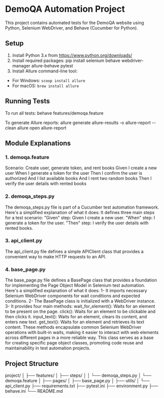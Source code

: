 # DemoQA Automation Project
This project contains automated tests for the DemoQA website using Python, Selenium WebDriver, and Behave (Cucumber for Python).

## Setup
1. Install Python 3.x from https://www.python.org/downloads/
2. Install required packages:
   pip install selenium behave webdriver-manager allure-behave pytest
3. Install Allure command-line tool:
- For Windows: `scoop install allure`
- For macOS: `brew install allure`

## Running Tests
To run all tests:
behave features/demoqa.feature


To generate Allure reports:
   allure generate allure-results -o allure-report --clean
   allure open allure-report

## Module Explanations
### 1. demoqa.feature
  Scenario: Create user, generate token, and rent books
    Given I create a new user
    When I generate a token for the user
    Then I confirm the user is authorized
    And I list available books
    And I rent two random books
    Then I verify the user details with rented books

### 2. demoqa_steps.py
The demoqa_steps.py file is part of a Cucumber test automation framework. Here's a simplified explanation of what it does:
It defines three main steps for a test scenario:
"Given" step: Given I create a new user.
"When" step: I generate a token for the user.
"Then" step: I verify the user details with rented books.

### 3. api_client.py
The api_client.py file defines a simple APIClient class that provides a convenient way to make HTTP requests to an API. 

### 4. base_page.py
The base_page.py file defines a BasePage class that provides a foundation for implementing the Page Object Model in Selenium test automation. Here's a simplified explanation of what it does:
1- It imports necessary Selenium WebDriver components for wait conditions and expected conditions.
2- The BasePage class is initialized with a WebDriver instance.
3- It provides four main methods:
wait_for_element(): Waits for an element to be present on the page.
click(): Waits for an element to be clickable and then clicks it.
input_text(): Waits for an element, clears its content, and enters new text.
get_text(): Waits for an element and retrieves its text content.
These methods encapsulate common Selenium WebDriver operations with built-in waits, making it easier to interact with web elements across different pages in a more reliable way. This class serves as a base for creating specific page object classes, promoting code reuse and maintainability in test automation projects.

## Project Structure
project/
│
├── features/
│ ├── steps/
│ │ └── demoqa_steps.py
│ └── demoqa.feature
│
├── pages/
│ ├── base_page.py
│
├── utils/
│ └── api_client.py
├── requirements.txt
├── pytest.ini
├── environment.py
├── behave.ini
└── README.md